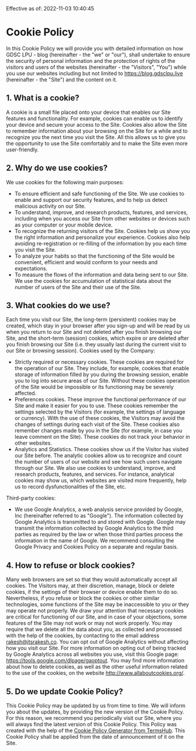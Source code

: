 Effective as of: 2022-11-03 10:40:45

# Cookie Policy

In this Cookie Policy we will provide you with detailed information on how GDSC LPU - blog (hereinafter - the "we" or "our"), shall undertake to ensure the security of personal information and the protection of rights of the visitors and users of the websites (hereinafter - the "Visitors", "You") while you use our websites including but not limited to https://blog.gdsclpu.live (hereinafter - the "Site") and the content on it.

## 1. What is a cookie?

A cookie is a small file placed onto your device that enables our Site features and functionality. For example, cookies can enable us to identify your device and secure your access to the Site. Cookies also allow the Site to remember information about your browsing on the Site for a while and to recognize you the next time you visit the Site. All this allows us to give you the opportunity to use the Site comfortably and to make the Site even more user-friendly.

## 2. Why do we use cookies?

We use cookies for the following main purposes:

- To ensure efficient and safe functioning of the Site. We use cookies to enable and support our security features, and to help us detect malicious activity on our Site.
- To understand, improve, and research products, features, and services, including when you access our Site from other websites or devices such as your computer or your mobile device.
- To recognize the returning visitors of the Site. Cookies help us show you the right information and personalize your experience. Cookies also help avoiding re-registration or re-filling of the information by you each time you visit the Site.
- To analyze your habits so that the functioning of the Site would be convenient, efficient and would conform to your needs and expectations.
- To measure the flows of the information and data being sent to our Site. We use the cookies for accumulation of statistical data about the number of users of the Site and their use of the Site.

## 3. What cookies do we use?

Each time you visit our Site, the long-term (persistent) cookies may be created, which stay in your browser after you sign-up and will be read by us when you return to our Site and not deleted after you finish browsing our Site, and the short-term (session) cookies, which expire or are deleted after you finish browsing our Site (i.e. they usually last during the current visit to our Site or browsing session).
Cookies used by the Company:

- Strictly required or necessary cookies. These cookies are required for the operation of our Site. They include, for example, cookies that enable storage of information filled by you during the browsing session, enable you to log into secure areas of our Site. Without these cookies operation of the Site would be impossible or its functioning may be severely affected.
- Preferences cookies. These improve the functional performance of our Site and make it easier for you to use. These cookies remember the settings selected by the Visitors (for example, the settings of language or currency). With the use of these cookies, the Visitors may avoid the changes of settings during each visit of the Site. These cookies also remember changes made by you in the Site (for example, in case you leave comment on the Site). These cookies do not track your behavior in other websites.
- Analytics and Statistics. These cookies show us if the Visitor has visited our Site before. The analytic cookies allow us to recognize and count the number of users of our website and see how such users navigate through our Site. We also use cookies to understand, improve, and research products, features, and services. For instance, analytical cookies may show us, which websites are visited more frequently, help us to record dysfunctionalities of the Site, etc.

Third-party cookies:

- We use Google Analytics, a web analysis service provided by Google, Inc (hereinafter referred to as "Google"). The information collected by Google Analytics is transmitted to and stored with Google. Google may transmit the information collected by Google Analytics to the third parties as required by the law or when those third parties process the information in the name of Google. We recommend consulting the Google Privacy and Cookies Policy on a separate and regular basis.

## 4. How to refuse or block cookies?

Many web browsers are set so that they would automatically accept all cookies.
The Visitors may, at their discretion, manage, block or delete cookies, if the settings of their browser or device enable them to do so. Nevertheless, if you refuse or block the cookies or other similar technologies, some functions of the Site may be inaccessible to you or they may operate not properly.
We draw your attention that necessary cookies are critical for functioning of our Site, and in case of your objections, some features of the Site may not work or may not work properly.
You may require that we delete all the data about you, as collected and processed with the help of the cookies, by contacting to the email address rakesh@itsrakesh.co.
You can opt out of Google Analytics without affecting how you visit our Site. For more information on opting out of being tracked by Google Analytics across all websites you use, visit this Google page: https://tools.google.com/dlpage/gaoptout.
You may find more information about how to delete cookies, as well as the other useful information related to the use of the cookies, on the website http://www.allaboutcookies.org/.

## 5. Do we update Cookie Policy?

This Cookie Policy may be updated by us from time to time. We will inform you about the updates, by providing the new version of the Cookie Policy. For this reason, we recommend you periodically visit our Site, where you will always find the latest version of this Cookie Policy. This Policy was created with the help of the [Cookie Policy Generator from TermsHub](https://termshub.io/cookie-policy?utm_source=referral&utm_medium=generated_documents&utm_campaign=referral_documents&utm_content=cp_th_text).
This Cookie Policy shall be applied from the date of announcement of it on the Site.
